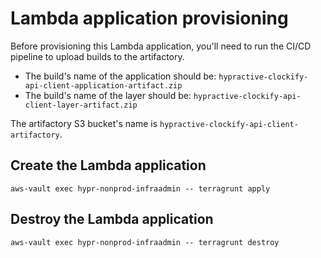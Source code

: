 # Lambda application provisioning

Before provisioning this Lambda application, you'll need to run the CI/CD pipeline to upload builds to the artifactory.

- The build's name of the application should be: `hypractive-clockify-api-client-application-artifact.zip`
- The build's name of the layer should be: `hypractive-clockify-api-client-layer-artifact.zip`

The artifactory S3 bucket's name is `hypractive-clockify-api-client-artifactory`.

## Create the Lambda application

```terragrunt
aws-vault exec hypr-nonprod-infraadmin -- terragrunt apply
```

## Destroy the Lambda application

```terragrunt
aws-vault exec hypr-nonprod-infraadmin -- terragrunt destroy
```
